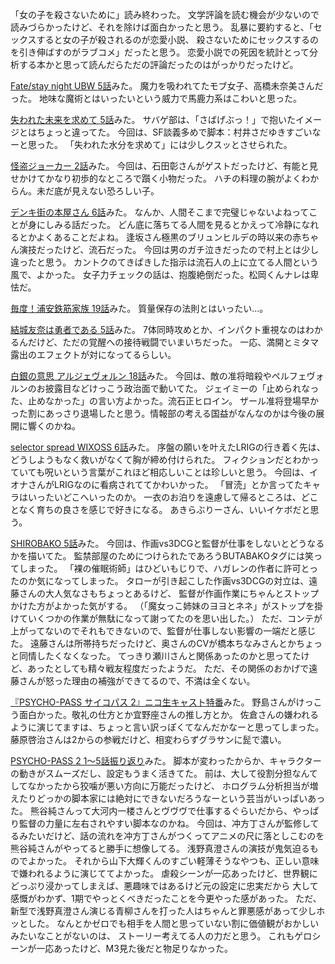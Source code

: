 「女の子を殺さないために」読み終わった。
文学評論を読む機会が少ないので読みづらかったけど、それを除けば面白かったと思う。
乱暴に要約すると、「セックスすると女の子が殺されるのが恋愛小説、
殺さないためにセックスするのを引き伸ばすのがラブコメ」だったと思う。
恋愛小説での死因を統計とって分析する本かと思って読んだらただの評論だったのはがっかりだったけど。

[Fate/stay night UBW 5話](http://www.nicovideo.jp/watch/1415260703)みた。
魔力を吸われてたモブ女子、高橋未奈美さんだった。
地味な魔術とはいったいという威力で馬鹿力系はこわいと思った。

[失われた未来を求めて 5話](http://www.nicovideo.jp/watch/1415328815)みた。
サバゲ部は、「さばげぶっ！」で抱いたイメージとはちょっと違ってた。
今回は、SF談義多めで脚本：村井さだゆきすごいなーと思った。
「失われた水分を求めて」には少しクスッとさせられた。

[怪盗ジョーカー 2話](http://www.nicovideo.jp/watch/1415329281)みた。
今回は、石田彰さんがゲストだったけど、有能と見せかけてかなり初歩的なところで躓く小物だった。
ハチの料理の腕がよくわからん。未だ底が見えない恐ろしい子。

[デンキ街の本屋さん 6話](http://www.nicovideo.jp/watch/1415328084)みた。
なんか、人間そこまで完璧じゃないよねってことが身にしみる話だった。
どん底に落ちてる人間を見るとかえって冷静になれるとかよくあることだよね。
逢坂さん極黒のブリュンヒルデの時以来の赤ちゃん演技だったけど、流石だった。
今回は男のガチ泣きだったので村上とは少し違ったと思う。
カントクのてきぱきした指示は流石人の上に立てる人間という風で、よかった。
女子力チェックの話は、抱腹絶倒だった。松岡くんナレは卑怯だ。

[毎度！浦安鉄筋家族 19話](http://www.nicovideo.jp/watch/1415156646)みた。
質量保存の法則とはいったい...。

[結城友奈は勇者である 5話](http://www.nicovideo.jp/watch/1415327491)みた。
7体同時攻めとか、インパクト重視なのはわかるんだけど、ただの覚醒への接待戦闘でいまいちだった。
一応、満開とミタマ露出のエフェクトが対になってるらしい。

[白銀の意思 アルジェヴォルン 18話](http://www.nicovideo.jp/watch/1415252054)みた。
今回は、敵の准将暗殺やペルフェヴォルンのお披露目などけっこう政治面で動いてた。
ジェイミーの「止められなった、止めなかった」の言い方よかった。流石正ヒロイン。
ザール准将登場早かった割にあっさり退場したと思う。情報部の考える国益がなんなのかは今後の展開に響くのかね。

[selector spread WIXOSS 6話](http://www.nicovideo.jp/watch/1415330658)みた。
序盤の願いを叶えたLRIGの行き着く先は、どうしようもなく救いがなくて胸が締め付けられた。
フィクションだとわかっていても呪いという言葉がこれほど相応しいことは珍しいと思う。
今回は、イオナさんがLRIGなのに看病されててかわいかった。
「冒涜」とか言ってたキャラはいったいどこへいったのか。
一衣のお泊りを遠慮して帰るところは、どことなく育ちの良さを感じで好きになる。
あきらぶりーさん、いいイケボだと思う。

[SHIROBAKO 5話](http://www.nicovideo.jp/watch/1415337690)みた。
今回は、作画vs3DCGと監督が仕事をしないとどうなるかを描いてた。
監禁部屋のためにつけられたであろうBUTABAKOタグには笑ってしまった。
「裸の催眠術師」はひどいもじりで、ハガレンの作者に許可とったのか気になってしまった。
タローが引き起こした作画vs3DCGの対立は、遠藤さんの大人気なさもちょっとあるけど、
監督が作画作業にちゃんとストップかけた方がよかった気がする。
（「魔女っこ姉妹のヨヨとネネ」がストップを掛けていくつかの作業が無駄になって謝ってたのを思い出した。）
ただ、コンテが上がってないのでそれもできないので、監督が仕事しない影響の一端だと感じた。
遠藤さんは所帯持ちだったけど、奥さんのCVが橋本ちなみさんとかちょっと同情したくなくなった。
てっきり瀬川さんと関係あったのかと思ってたけど、あったとしても精々戦友程度だったようだ。
ただ、その関係のおかげで遠藤さんが怒った理由の補強ができてるので、不満は全くない。

[『PSYCHO-PASS サイコパス 2』ニコ生キャスト特番](http://live.nicovideo.jp/watch/lv198285807)みた。
野島さんがけっこう面白かった。敬礼の仕方とか宜野座さんの推し方とか。
佐倉さんの嫌われるように演じてますは、ちょっと言い訳っぽくてなんだかなーと思ってしまった。
藤原啓治さんは2からの参戦だけど、相変わらずグラサンに髭で濃い。

[PSYCHO-PASS 2 1〜5話振り返り](http://live.nicovideo.jp/watch/lv198284132)みた。
脚本が変わったからか、キャラクターの動きがスムーズだし、設定もうまく活きてた。
前は、大して役割分担なんてしてなかったから狡噛が悪い方向に万能だったけど、
ホログラム分析担当が増えたりどっかの脚本家には絶対にできないだろうなーという芸当がいっぱいあった。
熊谷純さんって大河内一楼さんとヴヴヴで仕事するぐらいだから、やっぱり監督の力量に左右されやすい脚本なのかね。
今回は、冲方丁さんが監修してるみたいだけど、話の流れを冲方丁さんがつくってアニメの尺に落としこむのを
熊谷純さんがやってると勝手に想像してる。
浅野真澄さんの演技が鬼気迫るものでよかった。
それから山下大輝くんのすごい軽薄そうなやつも、正しい意味で嫌われるように演じててよかった。
虐殺シーンが一応あったけど、世界観にどっぷり浸かってしまえば、悪趣味ではあるけど元の設定に忠実だから
大して感慨がわかず、1期でやっとくべきだったことを今更やった感があった。
ただ、新型で浅野真澄さん演じる青柳さんを打った人はちゃんと罪悪感があって少しホッとした。
なんとかゼロでも相手を人間と思っていない割に価値観がおかしいみたいなことがないのは、
ストーリー考えてる人の力だと思う。
これもゲロシーンが一応あったけど、M3見た後だと物足りなかった。
